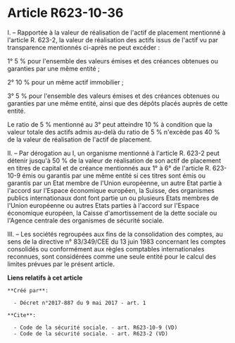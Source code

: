 # Article R623-10-36

I. – Rapportée à la valeur de réalisation de l'actif de placement mentionné à l'article R. 623-2, la valeur de réalisation
des actifs issus de l'actif vu par transparence mentionnés ci-après ne peut excéder :

1° 5 % pour l'ensemble des valeurs émises et des créances obtenues ou garanties par une même entité ;

2° 10 % pour un même actif immobilier ;

3° 5 % pour l'ensemble des valeurs émises et des créances obtenues ou garanties par une même entité, ainsi que des dépôts
placés auprès de cette entité.

Le ratio de 5 % mentionné au 3° peut atteindre 10 % à condition que la valeur totale des actifs admis au-delà du ratio de 5 %
n'excède pas 40 % de la valeur de réalisation de l'actif de placement.

II. – Par dérogation au I, un organisme mentionné à l'article R. 623-2 peut détenir jusqu'à 50 % de la valeur de réalisation
de son actif de placement en titres de capital et de créance mentionnés aux 1° à 6° de l'article R. 623-10-9 émis ou garantis
par une même entité si ces titres sont émis ou garantis par un Etat membre de l'Union européenne, un autre Etat partie à
l'accord sur l'Espace économique européen, la Suisse, des organismes publics internationaux dont font partie un ou plusieurs
Etats membres de l'Union européenne ou autres Etats parties à l'accord sur l'Espace économique européen, la Caisse
d'amortissement de la dette sociale ou l'Agence centrale des organismes de sécurité sociale.

III. – Les sociétés regroupées aux fins de la consolidation des comptes, au sens de la directive n° 83/349/CEE du 13 juin
1983 concernant les comptes consolidés ou conformément aux règles comptables internationales reconnues, sont considérées
comme une seule entité pour le calcul des limites prévues par le présent article.

**Liens relatifs à cet article**

	**Créé par**:

	  - Décret n°2017-887 du 9 mai 2017 - art. 1

	**Cite**:

	  - Code de la sécurité sociale. - art. R623-10-9 (VD)
	  - Code de la sécurité sociale. - art. R623-2 (VD)
